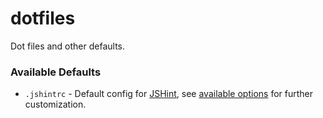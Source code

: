 dotfiles
========

Dot files and other defaults.

### Available Defaults

* `.jshintrc` - Default config for [JSHint][jshint], see [available options][jshint-options] for further customization.

[jshint]: http://www.jshint.com/
[jshint-options]: http://www.jshint.com/docs/options/
